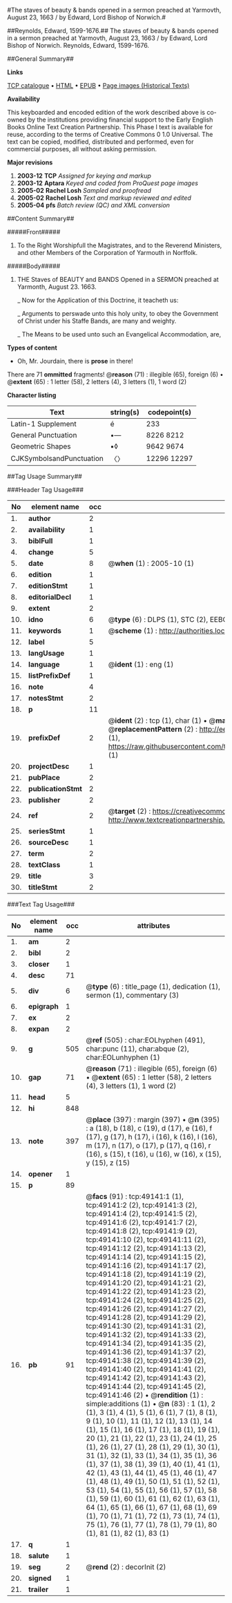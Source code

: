 #The staves of beauty & bands opened in a sermon preached at Yarmovth, August 23, 1663 / by Edward, Lord Bishop of Norwich.#

##Reynolds, Edward, 1599-1676.##
The staves of beauty & bands opened in a sermon preached at Yarmovth, August 23, 1663 / by Edward, Lord Bishop of Norwich.
Reynolds, Edward, 1599-1676.

##General Summary##

**Links**

[TCP catalogue](http://www.ota.ox.ac.uk/tcp/)  • 
[HTML](http://tei.it.ox.ac.uk/tcp/Texts-HTML/free/A57/A57166.html)  • 
[EPUB](http://tei.it.ox.ac.uk/tcp/Texts-EPUB/free/A57/A57166.epub) • 
[Page images (Historical Texts)](https://data.historicaltexts.jisc.ac.uk/view?pubId=eebo-11787242e&pageId=eebo-11787242e-49141-1)

**Availability**

This keyboarded and encoded edition of the
	       work described above is co-owned by the institutions
	       providing financial support to the Early English Books
	       Online Text Creation Partnership. This Phase I text is
	       available for reuse, according to the terms of Creative
	       Commons 0 1.0 Universal. The text can be copied,
	       modified, distributed and performed, even for
	       commercial purposes, all without asking permission.

**Major revisions**

1. __2003-12__ __TCP__ *Assigned for keying and markup*
1. __2003-12__ __Aptara__ *Keyed and coded from ProQuest page images*
1. __2005-02__ __Rachel Losh__ *Sampled and proofread*
1. __2005-02__ __Rachel Losh__ *Text and markup reviewed and edited*
1. __2005-04__ __pfs__ *Batch review (QC) and XML conversion*

##Content Summary##

#####Front#####

1. To the Right Worshipfull
the Magistrates, and to the
Reverend Ministers, and other
Members of the Corporation of
Yarmouth in Norffolk.

#####Body#####

1. THE
Staves of BEAUTY and BANDS
Opened in a
SERMON preached at Yarmonth,
August 23. 1663.

    _ Now for the Application of this Doctrine,
it teacheth us:

    _ Arguments to perswade unto this holy unity,
to obey the Government of Christ
under his Staffe Bands, are many and
weighty.

    _ The Means to be used unto such an Evangelical
Accommodation, are,

**Types of content**

  * Oh, Mr. Jourdain, there is **prose** in there!

There are 71 **ommitted** fragments! 
 @__reason__ (71) : illegible (65), foreign (6)  •  @__extent__ (65) : 1 letter (58), 2 letters (4), 3 letters (1), 1 word (2)

**Character listing**


|Text|string(s)|codepoint(s)|
|---|---|---|
|Latin-1 Supplement|é|233|
|General Punctuation|•—|8226 8212|
|Geometric Shapes|▪◊|9642 9674|
|CJKSymbolsandPunctuation|〈〉|12296 12297|

##Tag Usage Summary##

###Header Tag Usage###

|No|element name|occ|attributes|
|---|---|---|---|
|1.|__author__|2||
|2.|__availability__|1||
|3.|__biblFull__|1||
|4.|__change__|5||
|5.|__date__|8| @__when__ (1) : 2005-10 (1)|
|6.|__edition__|1||
|7.|__editionStmt__|1||
|8.|__editorialDecl__|1||
|9.|__extent__|2||
|10.|__idno__|6| @__type__ (6) : DLPS (1), STC (2), EEBO-CITATION (1), OCLC (1), VID (1)|
|11.|__keywords__|1| @__scheme__ (1) : http://authorities.loc.gov/ (1)|
|12.|__label__|5||
|13.|__langUsage__|1||
|14.|__language__|1| @__ident__ (1) : eng (1)|
|15.|__listPrefixDef__|1||
|16.|__note__|4||
|17.|__notesStmt__|2||
|18.|__p__|11||
|19.|__prefixDef__|2| @__ident__ (2) : tcp (1), char (1)  •  @__matchPattern__ (2) : ([0-9\-]+):([0-9IVX]+) (1), (.+) (1)  •  @__replacementPattern__ (2) : http://eebo.chadwyck.com/downloadtiff?vid=$1&page=$2 (1), https://raw.githubusercontent.com/textcreationpartnership/Texts/master/tcpchars.xml#$1 (1)|
|20.|__projectDesc__|1||
|21.|__pubPlace__|2||
|22.|__publicationStmt__|2||
|23.|__publisher__|2||
|24.|__ref__|2| @__target__ (2) : https://creativecommons.org/publicdomain/zero/1.0/ (1), http://www.textcreationpartnership.org/docs/. (1)|
|25.|__seriesStmt__|1||
|26.|__sourceDesc__|1||
|27.|__term__|2||
|28.|__textClass__|1||
|29.|__title__|3||
|30.|__titleStmt__|2||


###Text Tag Usage###

|No|element name|occ|attributes|
|---|---|---|---|
|1.|__am__|2||
|2.|__bibl__|2||
|3.|__closer__|1||
|4.|__desc__|71||
|5.|__div__|6| @__type__ (6) : title_page (1), dedication (1), sermon (1), commentary (3)|
|6.|__epigraph__|1||
|7.|__ex__|2||
|8.|__expan__|2||
|9.|__g__|505| @__ref__ (505) : char:EOLhyphen (491), char:punc (11), char:abque (2), char:EOLunhyphen (1)|
|10.|__gap__|71| @__reason__ (71) : illegible (65), foreign (6)  •  @__extent__ (65) : 1 letter (58), 2 letters (4), 3 letters (1), 1 word (2)|
|11.|__head__|5||
|12.|__hi__|848||
|13.|__note__|397| @__place__ (397) : margin (397)  •  @__n__ (395) : a (18), b (18), c (19), d (17), e (16), f (17), g (17), h (17), i (16), k (16), l (16), m (17), n (17), o (17), p (17), q (16), r (16), s (15), t (16), u (16), w (16), x (15), y (15), z (15)|
|14.|__opener__|1||
|15.|__p__|89||
|16.|__pb__|91| @__facs__ (91) : tcp:49141:1 (1), tcp:49141:2 (2), tcp:49141:3 (2), tcp:49141:4 (2), tcp:49141:5 (2), tcp:49141:6 (2), tcp:49141:7 (2), tcp:49141:8 (2), tcp:49141:9 (2), tcp:49141:10 (2), tcp:49141:11 (2), tcp:49141:12 (2), tcp:49141:13 (2), tcp:49141:14 (2), tcp:49141:15 (2), tcp:49141:16 (2), tcp:49141:17 (2), tcp:49141:18 (2), tcp:49141:19 (2), tcp:49141:20 (2), tcp:49141:21 (2), tcp:49141:22 (2), tcp:49141:23 (2), tcp:49141:24 (2), tcp:49141:25 (2), tcp:49141:26 (2), tcp:49141:27 (2), tcp:49141:28 (2), tcp:49141:29 (2), tcp:49141:30 (2), tcp:49141:31 (2), tcp:49141:32 (2), tcp:49141:33 (2), tcp:49141:34 (2), tcp:49141:35 (2), tcp:49141:36 (2), tcp:49141:37 (2), tcp:49141:38 (2), tcp:49141:39 (2), tcp:49141:40 (2), tcp:49141:41 (2), tcp:49141:42 (2), tcp:49141:43 (2), tcp:49141:44 (2), tcp:49141:45 (2), tcp:49141:46 (2)  •  @__rendition__ (1) : simple:additions (1)  •  @__n__ (83) : 1 (1), 2 (1), 3 (1), 4 (1), 5 (1), 6 (1), 7 (1), 8 (1), 9 (1), 10 (1), 11 (1), 12 (1), 13 (1), 14 (1), 15 (1), 16 (1), 17 (1), 18 (1), 19 (1), 20 (1), 21 (1), 22 (1), 23 (1), 24 (1), 25 (1), 26 (1), 27 (1), 28 (1), 29 (1), 30 (1), 31 (1), 32 (1), 33 (1), 34 (1), 35 (1), 36 (1), 37 (1), 38 (1), 39 (1), 40 (1), 41 (1), 42 (1), 43 (1), 44 (1), 45 (1), 46 (1), 47 (1), 48 (1), 49 (1), 50 (1), 51 (1), 52 (1), 53 (1), 54 (1), 55 (1), 56 (1), 57 (1), 58 (1), 59 (1), 60 (1), 61 (1), 62 (1), 63 (1), 64 (1), 65 (1), 66 (1), 67 (1), 68 (1), 69 (1), 70 (1), 71 (1), 72 (1), 73 (1), 74 (1), 75 (1), 76 (1), 77 (1), 78 (1), 79 (1), 80 (1), 81 (1), 82 (1), 83 (1)|
|17.|__q__|1||
|18.|__salute__|1||
|19.|__seg__|2| @__rend__ (2) : decorInit (2)|
|20.|__signed__|1||
|21.|__trailer__|1||

